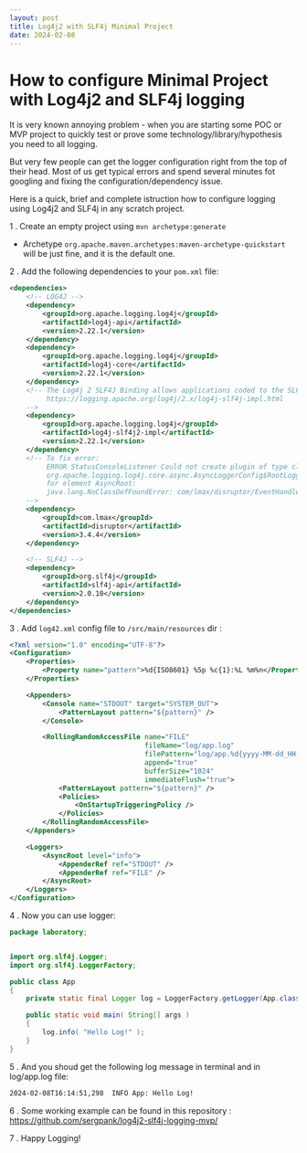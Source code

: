 ```yaml
---
layout: post
title: Log4j2 with SLF4j Minimal Project
date: 2024-02-08
---
```


# How to configure Minimal Project with Log4j2 and SLF4j logging

It is very known annoying problem - when you are starting some POC or MVP project to quickly test or prove some technology/library/hypothesis 
you need to all logging.

But very few people can get the logger configuration right from the top of their head. Most of us get typical errors and spend several minutes 
fot googling and fixing the configuration/dependency issue.

Here is a quick, brief and complete istruction how to configure logging using Log4j2 and SLF4j in any scratch project.

1 . Create an empty project using `mvn archetype:generate`
  - Archetype `org.apache.maven.archetypes:maven-archetype-quickstart` will be just fine, and it is the default one.

2 . Add the following dependencies to your `pom.xml` file:
```xml
<dependencies>
    <!-- LOG4J -->
    <dependency>
        <groupId>org.apache.logging.log4j</groupId>
        <artifactId>log4j-api</artifactId>
        <version>2.22.1</version>
    </dependency>
    <dependency>
        <groupId>org.apache.logging.log4j</groupId>
        <artifactId>log4j-core</artifactId>
        <version>2.22.1</version>
    </dependency>
    <!-- The Log4j 2 SLF4J Binding allows applications coded to the SLF4J API to use Log4j 2 as the implementation.
         https://logging.apache.org/log4j/2.x/log4j-slf4j-impl.html
    -->
    <dependency>
        <groupId>org.apache.logging.log4j</groupId>
        <artifactId>log4j-slf4j2-impl</artifactId>
        <version>2.22.1</version>
    </dependency>
    <!-- To fix error:
         ERROR StatusConsoleListener Could not create plugin of type class
         org.apache.logging.log4j.core.async.AsyncLoggerConfig$RootLogger
         for element AsyncRoot:
         java.lang.NoClassDefFoundError: com/lmax/disruptor/EventHandler
    -->
    <dependency>
        <groupId>com.lmax</groupId>
        <artifactId>disruptor</artifactId>
        <version>3.4.4</version>
    </dependency>

    <!-- SLF4J -->
    <dependency>
        <groupId>org.slf4j</groupId>
        <artifactId>slf4j-api</artifactId>
        <version>2.0.10</version>
    </dependency>
</dependencies>
```

3 . Add `log42.xml` config file to `/src/main/resources` dir :
```xml
<?xml version="1.0" encoding="UTF-8"?>
<Configuration>
    <Properties>
        <Property name="pattern">%d{ISO8601} %5p %c{1}:%L %m%n</Property>
    </Properties>

    <Appenders>
        <Console name="STDOUT" target="SYSTEM_OUT">
            <PatternLayout pattern="${pattern}" />
        </Console>

        <RollingRandomAccessFile name="FILE"
                                 fileName="log/app.log"
                                 filePattern="log/app.%d{yyyy-MM-dd_HH-mm-ss}.log"
                                 append="true"
                                 bufferSize="1024"
                                 immediateFlush="true">
            <PatternLayout pattern="${pattern}" />
            <Policies>
                <OnStartupTriggeringPolicy />
            </Policies>
        </RollingRandomAccessFile>
    </Appenders>

    <Loggers>
        <AsyncRoot level="info">
            <AppenderRef ref="STDOUT" />
            <AppenderRef ref="FILE" />
        </AsyncRoot>
    </Loggers>
</Configuration>
```

4 . Now you can use logger:
```java
package laboratory;


import org.slf4j.Logger;
import org.slf4j.LoggerFactory;

public class App
{
    private static final Logger log = LoggerFactory.getLogger(App.class);

    public static void main( String[] args )
    {
        log.info( "Hello Log!" );
    }
}
```

5 . And you shoud get the following log message in terminal and in log/app.log file:
```bash
2024-02-08T16:14:51,298  INFO App: Hello Log!
```

6 . Some working example can be found in this repository : <https://github.com/sergpank/log4j2-slf4j-logging-mvp/>

7 . Happy Logging!
